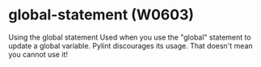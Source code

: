 # global-statement (W0603)

Using the global statement Used when you use the "global" statement to
update a global variable. Pylint discourages its usage. That doesn't
mean you cannot use it!
